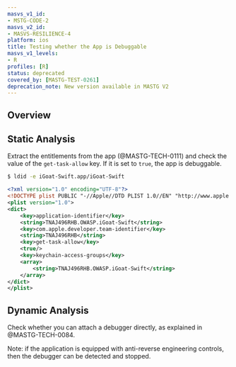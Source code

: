 ```yaml
---
masvs_v1_id:
- MSTG-CODE-2
masvs_v2_id:
- MASVS-RESILIENCE-4
platform: ios
title: Testing whether the App is Debuggable
masvs_v1_levels:
- R
profiles: [R]
status: deprecated
covered_by: [MASTG-TEST-0261]
deprecation_note: New version available in MASTG V2
---
```


## Overview

## Static Analysis

Extract the entitlements from the app (@MASTG-TECH-0111) and check the value of the `get-task-allow` key. If it is set to `true`, the app is debuggable.

```bash
$ ldid -e iGoat-Swift.app/iGoat-Swift
```

```xml
<?xml version="1.0" encoding="UTF-8"?>
<!DOCTYPE plist PUBLIC "-//Apple//DTD PLIST 1.0//EN" "http://www.apple.com/DTDs/PropertyList-1.0.dtd">
<plist version="1.0">
<dict>
    <key>application-identifier</key>
    <string>TNAJ496RHB.OWASP.iGoat-Swift</string>
    <key>com.apple.developer.team-identifier</key>
    <string>TNAJ496RHB</string>
    <key>get-task-allow</key>
    <true/>
    <key>keychain-access-groups</key>
    <array>
        <string>TNAJ496RHB.OWASP.iGoat-Swift</string>
    </array>
</dict>
</plist>
```

## Dynamic Analysis

Check whether you can attach a debugger directly, as explained in @MASTG-TECH-0084.

Note: if the application is equipped with anti-reverse engineering controls, then the debugger can be detected and stopped.
